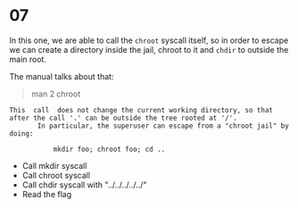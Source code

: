 # 07


In this one, we are able to call the `chroot` syscall itself, so in order to escape we can create a directory inside the jail, chroot to it and `chdir` to outside the main root.

The manual talks about that:

> man 2 chroot

```
This  call  does not change the current working directory, so that after the call '.' can be outside the tree rooted at '/'.
       In particular, the superuser can escape from a "chroot jail" by doing:

           mkdir foo; chroot foo; cd ..

```

- Call mkdir syscall
- Call chroot syscall
- Call chdir syscall with "../../../../../"
- Read the flag
